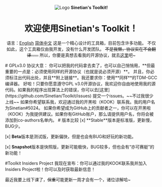 <div align="center">

![Logo](https://img.kookapp.cn/assets/2022-12/0jJT3FGX3r09a03h.png) **Sinetian's Toolkit!**
# 欢迎使用Sinetian's Toolkit！
语言：[English](https://github.com/Sinetian/Toolkit/blob/main/README.md) [简体中文](https://github.com/Sinetian/Toolkit/blob/main/README_CN.md)
这是一个精心设计的工具箱，目前包含许多功能。
不仅如此，这个工具箱仅由我开发，没有什么开发团队。
~~不是我懒，协议实在不会翻译……~~
所以，你要是真想去看我的开源协议，就去[这里](https://github.com/Sinetian/Toolkit/blob/main/LICENSE)吧~

</div>
# GPLv3.0 协议大意：
你可以把我的代码拿去卖了，也可以自己悄悄用，**但最重要的一点是：必须使用同样的开源协议（也就是说必须开源）**。
并且，你必须标注出代码出处，并且**附上链接**。我还要求你：使用**同样**的TDM-GCC编译器。
好啦！只要你愿意遵守GPL v3.0开源协议，我欢迎你自由地使用我的源代码。如果我的程序出现算法上的错误，你可以去[这里](https://github.com/Sinetian/Toolkit/issues)
提交一个issues。~~不过我很少上线~~
如果你希望联系我，欢迎通过我的开黑啦（KOOK）联系我。我的用户名为Sinetian#5024。
如果你希望成为GitHub上的贡献者之一，你可以在开黑啦（KOOK）为我提供建议。如果你有GitHub账户，那么请提供用户名，你将会被添加到co-authors名单内。
# 版本比较
 [x] **Stable**版本是标准版，更新慢，BUG少。

 [x] **Beta**版本是测试版，更新偏快，但是也会有BUG和好玩的新功能。

 [x] **Snapshot**版本是快照版，更新可能极快，BUG较多，但也会有“亦可赛艇”的新功能！

#Toolkit Insiders Project
我现在宣布：你可以通过我的KOOK联系我并加入Insiders Project啦！你可以及时获取最新信息！

最近我要上线下课了，~~保重~~可能更新一周才会有一个，诸位谅解哈~
